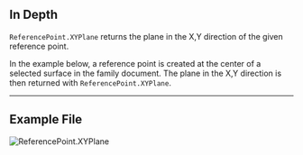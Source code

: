 ## In Depth
`ReferencePoint.XYPlane` returns the plane in the X,Y direction of the given reference point.

In the example below, a reference point is created at the center of a selected surface in the family document. The plane in the X,Y direction is then returned with `ReferencePoint.XYPlane`.


___
## Example File

![ReferencePoint.XYPlane](./Revit.Elements.ReferencePoint.XYPlane_img.jpg)